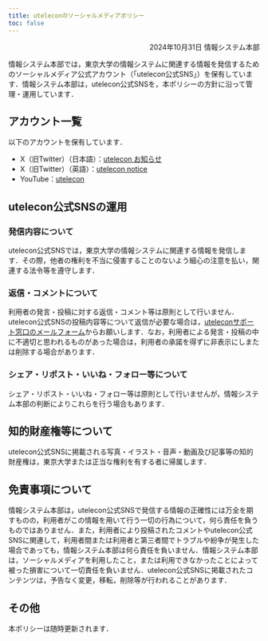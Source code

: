```yaml
---
title: uteleconのソーシャルメディアポリシー
toc: false
---
```


<div style="text-align: right;">2024年10月31日 情報システム本部</div>

情報システム本部では，東京大学の情報システムに関連する情報を発信するためのソーシャルメディア公式アカウント（「utelecon公式SNS」）を保有しています．情報システム本部は，utelecon公式SNSを，本ポリシーの方針に沿って管理・運用しています．

## アカウント一覧

以下のアカウントを保有しています．
- X（旧Twitter）（日本語）：[utelecon お知らせ](https://x.com/utelecon_pr)
- X（旧Twitter）（英語）：[utelecon notice](https://x.com/utelecon_pr_en)
- YouTube：[utelecon](https://www.youtube.com/@utelecon/videos)

## utelecon公式SNSの運用

### 発信内容について
utelecon公式SNSでは，東京大学の情報システムに関連する情報を発信します．その際，他者の権利を不当に侵害することのないよう細心の注意を払い，関連する法令等を遵守します．

### 返信・コメントについて

利用者の発言・投稿に対する返信・コメント等は原則として行いません．utelecon公式SNSの投稿内容等について返信が必要な場合は，[uteleconサポート窓口のメールフォーム](/support/#email-form)からお願いします．なお，利用者による発言・投稿の中に不適切と思われるものがあった場合は，利用者の承諾を得ずに非表示にしまたは削除する場合があります．

### シェア・リポスト・いいね・フォロー等について

シェア・リポスト・いいね・フォロー等は原則として行いませんが，情報システム本部の判断によりこれらを行う場合もあります．

## 知的財産権等について

utelecon公式SNSに掲載される写真・イラスト・音声・動画及び記事等の知的財産権は，東京大学または正当な権利を有する者に帰属します．


## 免責事項について

情報システム本部は，utelecon公式SNSで発信する情報の正確性には万全を期すものの，利用者がこの情報を用いて行う一切の行為について，何ら責任を負うものではありません．また，利用者により投稿されたコメントやutelecon公式SNSに関連して，利用者間または利用者と第三者間でトラブルや紛争が発生した場合であっても，情報システム本部は何ら責任を負いません．情報システム本部は，ソーシャルメディアを利用したこと，または利用できなかったことによって被った損害について一切責任を負いません．utelecon公式SNSに掲載されたコンテンツは，予告なく変更，移転，削除等が行われることがあります．

## その他

本ポリシーは随時更新されます．
